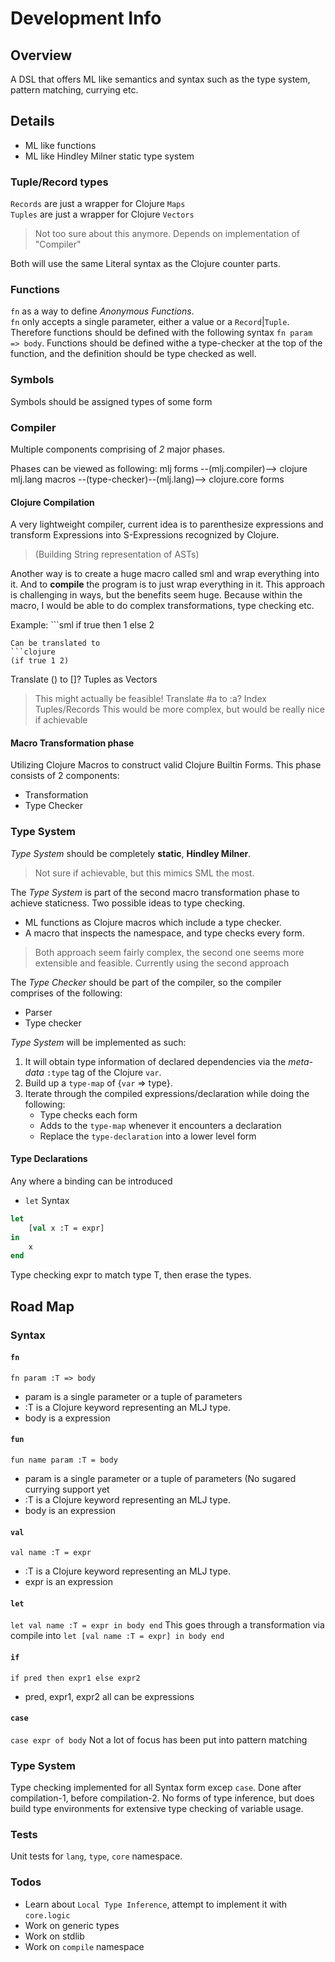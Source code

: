 # Development Info

## Overview
A DSL that offers ML like semantics and syntax such as the type system, pattern
matching, currying etc.

## Details
- ML like functions
- ML like Hindley Milner static type system

### Tuple/Record types
`Records` are just a wrapper for Clojure `Maps`  
`Tuples` are just a wrapper for Clojure `Vectors`  
> Not too sure about this anymore. Depends on implementation of "Compiler"

Both will use the same Literal syntax as the Clojure counter parts.

### Functions
`fn` as a way to define *Anonymous Functions*.  
`fn` only accepts a single parameter, either a value or a `Record`|`Tuple`.  
Therefore functions should be defined with the following syntax `fn param => body`.
Functions should be defined withe a type-checker at the top of the function, and the definition should be type
checked as well.

### Symbols
Symbols should be assigned types of some form

### Compiler
Multiple components comprising of *2* major phases.

Phases can be viewed as following:
mlj forms --(mlj.compiler)--> clojure mlj.lang macros --(type-checker)--(mlj.lang)--> clojure.core forms

#### Clojure Compilation
A very lightweight compiler, current idea is to parenthesize
expressions and transform Expressions into S-Expressions recognized by Clojure.  
> (Building String representation of ASTs)

Another way is to create a huge macro called sml and wrap everything into it.
And to **compile** the program is to just wrap everything in it.
This approach is challenging in ways, but the benefits seem huge. Because within
the macro, I would be able to do complex transformations, type checking etc.

Example: ```sml if true then 1 else 2
```  
Can be translated to
```clojure
(if true 1 2)
```

Translate () to []? Tuples as Vectors
> This might actually be feasible!
Translate #a to :a? Index Tuples/Records
> This would be more complex, but would be really nice if achievable

#### Macro Transformation phase
Utilizing Clojure Macros to construct valid Clojure Builtin Forms.
This phase consists of 2 components:
* Transformation
* Type Checker

### Type System
*Type System* should be completely **static**, **Hindley Milner**.
> Not sure if achievable, but this mimics SML the most.

The *Type System* is part of the second macro transformation phase to achieve staticness.
Two possible ideas to type checking.
* ML functions as Clojure macros which include a type checker.
* A macro that inspects the namespace, and type checks every form.
> Both approach seem fairly complex, the second one seems more extensible and feasible.
> Currently using the second approach

The *Type Checker* should be part of the compiler, so the compiler comprises of the following:
* Parser
* Type checker

*Type System* will be implemented as such:
1. It will obtain type information of declared dependencies via the *meta-data* `:type` tag of
the Clojure `var`.
2. Build up a `type-map` of {`var` => type}.
3. Iterate through the compiled expressions/declaration while doing the following:
	- Type checks each form
	- Adds to the `type-map` whenever it encounters a declaration
	- Replace the `type-declaration` into a lower level form

#### Type Declarations
Any where a binding can be introduced
- `let`
Syntax
```sml
let
	[val x :T = expr]
in
	x
end
```
Type checking expr to match type T, then erase the types.

## Road Map
### Syntax
#### `fn`
`fn param :T => body`
- param is a single parameter or a tuple of parameters
- :T is a Clojure keyword representing an MLJ type.
- body is a expression
#### `fun`
`fun name param :T = body`  
- param is a single parameter or a tuple of parameters (No sugared currying
support yet
- :T is a Clojure keyword representing an MLJ type.
- body is an expression
#### `val`
`val name :T = expr`  
- :T is a Clojure keyword representing an MLJ type.
- expr is an expression
#### `let`
`let val name :T = expr in body end`
This goes through a transformation via compile into `let [val name :T = expr] in
body end`
#### `if`
`if pred then expr1 else expr2`
- pred, expr1, expr2 all can be expressions
#### `case`
`case expr of body`
Not a lot of focus has been put into pattern matching

### Type System
Type checking implemented for all Syntax form excep `case`. Done after
compilation-1, before compilation-2. No forms of type inference, but does build
type environments for extensive type checking of variable usage.

### Tests
Unit tests for `lang`, `type`, `core` namespace.

### Todos
- Learn about `Local Type Inference`, attempt to implement it with `core.logic`
- Work on generic types
- Work on stdlib
- Work on `compile` namespace
